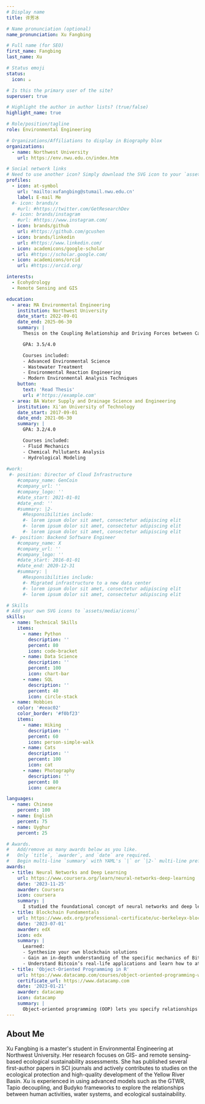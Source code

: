 ```yaml
---
# Display name
title: 许芳冰

# Name pronunciation (optional)
name_pronunciation: Xu Fangbing

# Full name (for SEO)
first_name: Fangbing
last_name: Xu

# Status emoji
status:
  icon: ☕️

# Is this the primary user of the site?
superuser: true

# Highlight the author in author lists? (true/false)
highlight_name: true

# Role/position/tagline
role: Environmental Engineering

# Organizations/Affiliations to display in Biography blox
organizations:
  - name: Northwest University
    url: https://env.nwu.edu.cn/index.htm

# Social network links
# Need to use another icon? Simply download the SVG icon to your `assets/media/icons/` folder.
profiles:
  - icon: at-symbol
    url: 'mailto:xufangbing@stumail.nwu.edu.cn'
    label: E-mail Me
  #- icon: brands/x
    #url: #https://twitter.com/GetResearchDev
  #- icon: brands/instagram
    #url: #https://www.instagram.com/
  - icon: brands/github
    url: #https://github.com/gcushen
  - icon: brands/linkedin
    url: #https://www.linkedin.com/
  - icon: academicons/google-scholar
    url: #https://scholar.google.com/
  - icon: academicons/orcid
    url: #https://orcid.org/

interests:
  - Ecohydrology
  - Remote Sensing and GIS

education:
  - area: MA Environmental Engineering
    institution: Northwest University
    date_start: 2022-09-01
    date_end: 2025-06-30
    summary: |
      Thesis on the Coupling Relationship and Driving Forces between Carbon Emissions and Ecological Spatial Sustainability at the National Scale. Supervised by Prof Jiang Xiaohui. 

      GPA: 3.5/4.0

      Courses included:
      - Advanced Environmental Science
      - Wastewater Treatment
      - Environmental Reaction Engineering
      - Modern Environmental Analysis Techniques
    button:
      text: 'Read Thesis'
      url: #'https://example.com'
  - area: BA Water Supply and Drainage Science and Engineering
    institution: Xi'an University of Technology
    date_start: 2017-09-01
    date_end: 2021-06-30
    summary: |
      GPA: 3.2/4.0

      Courses included:
      - Fluid Mechanics
      - Chemical Pollutants Analysis
      - Hydrological Modeling
  
#work:
 #- position: Director of Cloud Infrastructure
    #company_name: GenCoin
    #company_url: ''
    #company_logo: ''
    #date_start: 2021-01-01
    #date_end: ''
    #summary: |2-
      #Responsibilities include:
      #- lorem ipsum dolor sit amet, consectetur adipiscing elit
      #- lorem ipsum dolor sit amet, consectetur adipiscing elit
      #- lorem ipsum dolor sit amet, consectetur adipiscing elit
  #- position: Backend Software Engineer
    #company_name: X
    #company_url: ''
    #company_logo: ''
    #date_start: 2016-01-01
    #date_end: 2020-12-31
    #summary: |
      #Responsibilities include:
      #- Migrated infrastructure to a new data center
      #- lorem ipsum dolor sit amet, consectetur adipiscing elit
      #- lorem ipsum dolor sit amet, consectetur adipiscing elit

# Skills
# Add your own SVG icons to `assets/media/icons/`
skills:
  - name: Technical Skills
    items:
      - name: Python
        description: ''
        percent: 80
        icon: code-bracket
      - name: Data Science
        description: ''
        percent: 100
        icon: chart-bar
      - name: SQL
        description: ''
        percent: 40
        icon: circle-stack
  - name: Hobbies
    color: '#eeac02'
    color_border: '#f0bf23'
    items:
      - name: Hiking
        description: ''
        percent: 60
        icon: person-simple-walk
      - name: Cats
        description: ''
        percent: 100
        icon: cat
      - name: Photography
        description: ''
        percent: 80
        icon: camera

languages:
  - name: Chinese
    percent: 100
  - name: English
    percent: 75
  - name: Uyghur
    percent: 25

# Awards.
#   Add/remove as many awards below as you like.
#   Only `title`, `awarder`, and `date` are required.
#   Begin multi-line `summary` with YAML's `|` or `|2-` multi-line prefix and indent 2 spaces below.
awards:
  - title: Neural Networks and Deep Learning
    url: https://www.coursera.org/learn/neural-networks-deep-learning
    date: '2023-11-25'
    awarder: Coursera
    icon: coursera
    summary: |
      I studied the foundational concept of neural networks and deep learning. By the end, I was familiar with the significant technological trends driving the rise of deep learning; build, train, and apply fully connected deep neural networks; implement efficient (vectorized) neural networks; identify key parameters in a neural network’s architecture; and apply deep learning to your own applications.
  - title: Blockchain Fundamentals
    url: https://www.edx.org/professional-certificate/uc-berkeleyx-blockchain-fundamentals
    date: '2023-07-01'
    awarder: edX
    icon: edx
    summary: |
      Learned:
      - Synthesize your own blockchain solutions
      - Gain an in-depth understanding of the specific mechanics of Bitcoin
      - Understand Bitcoin’s real-life applications and learn how to attack and destroy Bitcoin, Ethereum, smart contracts and Dapps, and alternatives to Bitcoin’s Proof-of-Work consensus algorithm
  - title: 'Object-Oriented Programming in R'
    url: https://www.datacamp.com/courses/object-oriented-programming-with-s3-and-r6-in-r
    certificate_url: https://www.datacamp.com
    date: '2023-01-21'
    awarder: datacamp
    icon: datacamp
    summary: |
      Object-oriented programming (OOP) lets you specify relationships between functions and the objects that they can act on, helping you manage complexity in your code. This is an intermediate level course, providing an introduction to OOP, using the S3 and R6 systems. S3 is a great day-to-day R programming tool that simplifies some of the functions that you write. R6 is especially useful for industry-specific analyses, working with web APIs, and building GUIs.
---
```


## About Me


Xu Fangbing is a master's student in Environmental Engineering at Northwest University. Her research focuses on GIS- and remote sensing-based ecological sustainability assessments. She has published several first-author papers in SCI journals and actively contributes to studies on the ecological protection and high-quality development of the Yellow River Basin. Xu is experienced in using advanced models such as the GTWR, Tapio decoupling, and Budyko frameworks to explore the relationships between human activities, water systems, and ecological sustainability.
